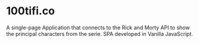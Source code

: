 # 100tifi.co
A single-page Application that connects to the Rick and Morty API to show the principal characters from the serie. SPA developed in Vanilla JavaScript.
